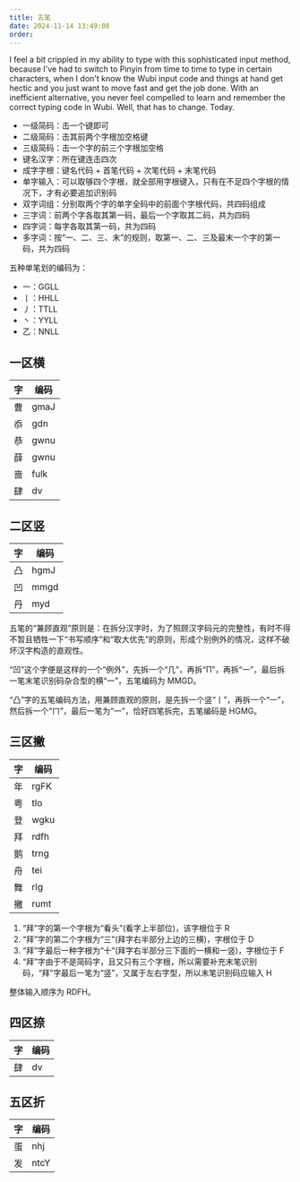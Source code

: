 ```yaml
---
title: 五笔
date: 2024-11-14 13:49:08
order: 
---
```


I feel a bit crippled in my ability to type with this sophisticated input method, because I've had to switch to Pinyin from time to time to type in certain characters, when I don't know the Wubi input code and things at hand get hectic and you just want to move fast and get the job done. With an inefficient alternative, you never feel compelled to learn and remember the correct typing code in Wubi. Well, that has to change. Today.

- 一级简码：击一个键即可
- 二级简码：击其前两个字根加空格键
- 三级简码：击一个字的前三个字根加空格
- 键名汉字：所在键连击四次
- 成字字根：键名代码 + 首笔代码 + 次笔代码 + 末笔代码
- 单字输入：可以取够四个字根，就全部用字根键入，只有在不足四个字根的情况下，才有必要追加识别码
- 双字词组：分别取两个字的单字全码中的前面个字根代码，共四码组成
- 三字词：前两个字各取其第一码，最后一个字取其二码，共为四码
- 四字词：每字各取其第一码，共为四码
- 多字词：按“一、二、三、末”的规则，取第一、二、三及最末一个字的第一码，共为四码

五种单笔划的编码为：

- 一：GGLL
- 丨：HHLL
- 丿：TTLL
- 丶：YYLL
- 乙：NNLL

## 一区横

| 字  | 编码 |
| --- | ---- |
| 曹  | gmaJ |
| 忝  | gdn  |
| 恭  | gwnu |
| 薛  | gwnu |
| 啬  | fulk |
| 肆  | dv   |

## 二区竖

| 字  | 编码 |
| --- | ---- |
| 凸  | hgmJ |
| 凹  | mmgd |
| 丹  | myd  |

五笔的“兼顾直观”原则是：在拆分汉字时，为了照顾汉字码元的完整性，有时不得不暂且牺牲一下“书写顺序”和“取大优先”的原则，形成个别例外的情况，这样不破坏汉字构造的直观性。

“凹”这个字便是这样的一个“例外”，先拆一个“几”，再拆“Π”，再拆“一”，最后拆一笔末笔识别码杂合型的横“一”，五笔编码为 MMGD。

“凸”字的五笔编码方法，用兼顾直观的原则，是先拆一个竖“丨”，再拆一个“一”，然后拆一个“ㄇ”，最后一笔为“一”，恰好四笔拆完，五笔编码是 HGMG。

## 三区撇

| 字  | 编码 |
| --- | ---- |
| 年  | rgFK |
| 粤  | tlo  |
| 登  | wgku |
| 拜  | rdfh |
| 鹅  | trng |
| 舟  | tei  |
| 舞  | rlg  |
| 撇  | rumt |

1. “拜”字的第一个字根为“看头”(看字上半部位)，该字根位于 R
2. “拜”字的第二个字根为“三”(拜字右半部分上边的三横)，字根位于 D
3. “拜”字最后一种字根为“十”(拜字右半部分三下面的一横和一竖)，字根位于 F
4. “拜”字由于不是简码字，且又只有三个字根，所以需要补充末笔识别码，“拜”字最后一笔为“竖”，又属于左右字型，所以末笔识别码应输入 H

整体输入顺序为 RDFH。

## 四区捺

| 字  | 编码 |
| --- | ---- |
| 肆  | dv   |

## 五区折

| 字  | 编码 |
| --- | ---- |
| 蛋  | nhj  |
| 发  | ntcY |
